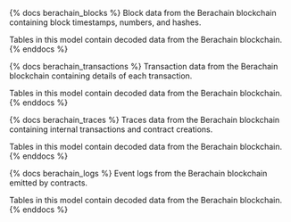 {% docs berachain_blocks %}
Block data from the Berachain blockchain containing block timestamps, numbers, and hashes.

Tables in this model contain decoded data from the Berachain blockchain.
{% enddocs %}

{% docs berachain_transactions %}
Transaction data from the Berachain blockchain containing details of each transaction.

Tables in this model contain decoded data from the Berachain blockchain.
{% enddocs %}

{% docs berachain_traces %}
Traces data from the Berachain blockchain containing internal transactions and contract creations.

Tables in this model contain decoded data from the Berachain blockchain.
{% enddocs %}

{% docs berachain_logs %}
Event logs from the Berachain blockchain emitted by contracts.

Tables in this model contain decoded data from the Berachain blockchain.
{% enddocs %} 